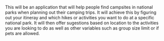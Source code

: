 This will be an application that will help people find campsites in national parks when planning out their camping trips. It will achieve this by figuring out your itineray and which hikes or activities you want to do at a specific national park. It will then offer sugestions based on location to the activities you are looking to do as well as other variables such as group size limit or if pets are allowed.
